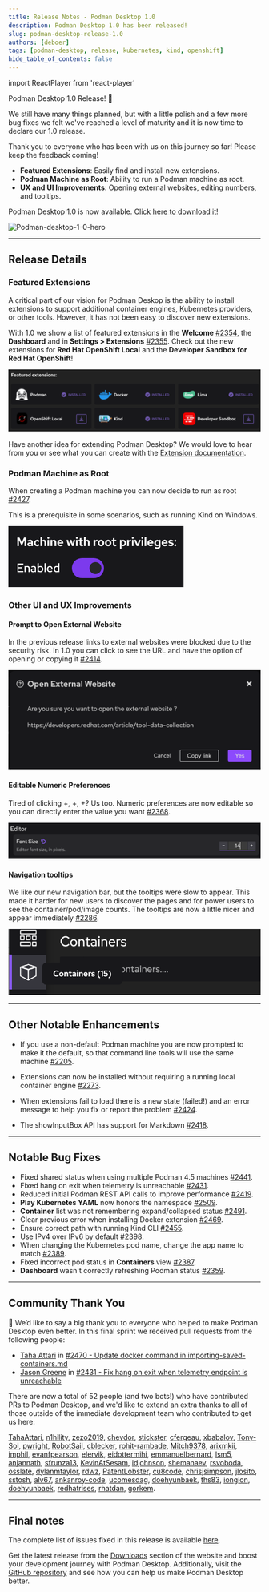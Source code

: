 ```yaml
---
title: Release Notes - Podman Desktop 1.0
description: Podman Desktop 1.0 has been released!
slug: podman-desktop-release-1.0
authors: [deboer]
tags: [podman-desktop, release, kubernetes, kind, openshift]
hide_table_of_contents: false
---
```


import ReactPlayer from 'react-player'

Podman Desktop 1.0 Release! 🎉

We still have many things planned, but with a little polish and a few more bug fixes we
felt we've reached a level of maturity and it is now time to declare our 1.0 release.

Thank you to everyone who has been with us on this journey so far! Please keep the 
feedback coming!

<!--Main Features-->

- **Featured Extensions**: Easily find and install new extensions.
- **Podman Machine as Root**: Ability to run a Podman machine as root.
- **UX and UI Improvements**: Opening external websites, editing numbers, and tooltips.

Podman Desktop 1.0 is now available. [Click here to download it](/downloads)!

![Podman-desktop-1-0-hero](img/podman-desktop-release-1.0/podman-desktop-release-1.0.png)

<!--truncate-->

---

## Release Details

### Featured Extensions

A critical part of our vision for Podman Deskop is the ability to install extensions to
support additional container engines, Kubernetes providers, or other tools. However, it
has not been easy to discover new extensions.

With 1.0 we show a list of featured extensions in the **Welcome**
[#2354](https://github.com/containers/podman-desktop/pull/2354), the **Dashboard** and in
**<icon icon="fa-solid fa-cog" size="lg" /> Settings > Extensions**
[#2355](https://github.com/containers/podman-desktop/pull/2355). Check out the new
extensions for **Red Hat OpenShift Local** and the **Developer Sandbox for Red Hat OpenShift**!

![Featured extensions](img/podman-desktop-release-1.0/featured-extensions.png)

Have another idea for extending Podman Desktop? We would love to hear from you or see
what you can create with the [Extension documentation](../docs/extensions).

### Podman Machine as Root

When creating a Podman machine you can now decide to run as root [#2427](https://github.com/containers/podman-desktop/pull/2427).

This is a prerequisite in some scenarios, such as running Kind on Windows.

![Podman machine as root](img/podman-desktop-release-1.0/podman-root.png)

### Other UI and UX Improvements

#### Prompt to Open External Website

In the previous release links to external websites were blocked due to the security risk.
In 1.0 you can click to see the URL and have the option of opening or copying it
[#2414](https://github.com/containers/podman-desktop/pull/2414).

![External link dialog](img/podman-desktop-release-1.0/external-link.png)

#### Editable Numeric Preferences

Tired of clicking +, +, +? Us too. Numeric preferences are now editable so
you can directly enter the value you want
[#2368](https://github.com/containers/podman-desktop/pull/2368).

![Editing numbers](img/podman-desktop-release-1.0/edit-number.png)

#### Navigation tooltips

We like our new navigation bar, but the tooltips were slow to appear. This made it harder for new
users to discover the pages and for power users to see the container/pod/image counts. The
tooltips are now a little nicer and appear immediately
[#2286](https://github.com/containers/podman-desktop/pull/2286).

![Navigation tooltips](img/podman-desktop-release-1.0/nav-tooltips.png)

---

## Other Notable Enhancements

- If you use a non-default Podman machine you are now prompted to make it the default, so
that command line tools will use the same machine [#2205](https://github.com/containers/podman-desktop/pull/2205).

- Extensions can now be installed without requiring a running local container engine
[#2273](https://github.com/containers/podman-desktop/pull/2273).

- When extensions fail to load there is a new state (failed!) and an error message
to help you fix or report the problem [#2424](https://github.com/containers/podman-desktop/pull/2424).

- The showInputBox API has support for Markdown [#2418](https://github.com/containers/podman-desktop/pull/2418).

---

## Notable Bug Fixes

- Fixed shared status when using multiple Podman 4.5 machines [#2441](https://github.com/containers/podman-desktop/pull/2441).
- Fixed hang on exit when telemetry is unreachable [#2431](https://github.com/containers/podman-desktop/pull/2431).
- Reduced initial Podman REST API calls to improve performance [#2419](https://github.com/containers/podman-desktop/pull/2419).
- **Play Kubernetes YAML** now honors the namespace [#2509](https://github.com/containers/podman-desktop/pull/2509).
- **Container** list was not remembering expand/collapsed status [#2491](https://github.com/containers/podman-desktop/pull/2491).
- Clear previous error when installing Docker extension [#2469](https://github.com/containers/podman-desktop/pull/2469).
- Ensure correct path with running Kind CLI [#2455](https://github.com/containers/podman-desktop/pull/2455).
- Use IPv4 over IPv6 by default [#2398](https://github.com/containers/podman-desktop/pull/2398).
- When changing the Kubernetes pod name, change the app name to match [#2389](https://github.com/containers/podman-desktop/pull/2389).
- Fixed incorrect pod status in **Containers** view [#2387](https://github.com/containers/podman-desktop/pull/2387).
- **Dashboard** wasn't correctly refreshing Podman status [#2359](https://github.com/containers/podman-desktop/pull/2359).

---

## Community Thank You

🎉 We’d like to say a big thank you to everyone who helped to make Podman Desktop even better. In this final
sprint we received pull requests from the following people:

- [Taha Attari](https://github.com/TahaAttari) in [#2470 - Update docker command in importing-saved-containers.md](https://github.com/containers/podman-desktop/pull/2470)
- [Jason Greene](https://github.com/n1hility) in [#2431 - Fix hang on exit when telemetry endpoint is unreachable](https://github.com/containers/podman-desktop/pull/2431)

There are now a total of 52 people (and two bots!) who have contributed PRs to Podman Desktop, and we'd
like to extend an extra thanks to all of those outside of the immediate development team who contributed
to get us here:

[TahaAttari](https://github.com/TahaAttari), [n1hility](https://github.com/n1hility),
[zezo2019](https://github.com/zezo2019), [chevdor](https://github.com/chevdor),
[stickster](https://github.com/stickster), [cfergeau](https://github.com/cfergeau),
[xbabalov](https://github.com/xbabalov), [Tony-Sol](https://github.com/Tony-Sol),
[pwright](https://github.com/pwright), [RobotSail](https://github.com/RobotSail),
[cblecker](https://github.com/cblecker), [rohit-rambade](https://github.com/rohit-rambade),
[Mitch9378](https://github.com/Mitch9378), [arixmkii](https://github.com/arixmkii),
[imphil](https://github.com/imphil), [evanfpearson](https://github.com/evanfpearson),
[elervik](https://github.com/elervik), [eidottermihi](https://github.com/eidottermihi),
[emmanuelbernard](https://github.com/emmanuelbernard), [lsm5](https://github.com/lsm5),
[anjannath](https://github.com/anjannath), [sfrunza13](https://github.com/sfrunza13),
[KevinAtSesam](https://github.com/KevinAtSesam), [idjohnson](https://github.com/idjohnson),
[shemanaev](https://github.com/shemanaev), [rsvoboda](https://github.com/rsvoboda),
[osslate](https://github.com/osslate), [dylanmtaylor](https://github.com/dylanmtaylor),
[rdwz](https://github.com/rdwz), [PatentLobster](https://github.com/PatentLobster),
[cu8code](https://github.com/cu8code), [chrisjsimpson](https://github.com/chrisjsimpson),
[jlosito](https://github.com/jlosito), [sstosh](https://github.com/sstosh),
[alv67](https://github.com/alv67), [ankanroy-code](https://github.com/ankanroy-code),
[ucomesdag](https://github.com/ucomesdag), [doehyunbaek](https://github.com/doehyunbaek),
[ths83](https://github.com/ths83), [iongion](https://github.com/iongion),
[doehyunbaek](https://github.com/doehyunbaek), [redhatrises](https://github.com/redhatrises),
[rhatdan](https://github.com/rhatdan), [gorkem](https://github.com/gorkem).

---

## Final notes

The complete list of issues fixed in this release is available [here](https://github.com/containers/podman-desktop/issues?q=is%3Aclosed+milestone%3A0.15.0).

Get the latest release from the [Downloads](/downloads) section of the website and boost your development journey with Podman Desktop. Additionally, visit the [GitHub repository](https://github.com/containers/podman-desktop) and see how you can help us make Podman Desktop better.
